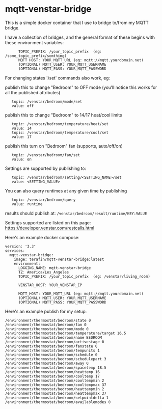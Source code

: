 # mqtt-venstar-bridge

This is a simple docker container that I use to bridge to/from my MQTT bridge.

I have a collection of bridges, and the general format of these begins with these environment variables:
```
      TOPIC_PREFIX: /your_topic_prefix  (eg: /some_topic_prefix/somthing)
      MQTT_HOST: YOUR_MQTT_URL (eg: mqtt://mqtt.yourdomain.net)
      (OPTIONAL) MQTT_USER: YOUR_MQTT_USERNAME
      (OPTIONAL) MQTT_PASS: YOUR_MQTT_PASSWORD
````

For changing states '/set' commands also work, eg:

publish this to change "Bedroom" to OFF mode (you'll notice this works for all the published attributes)
```
   topic: /venstar/bedroom/mode/set
   value: off
```

publish this to change "Bedroom" to 14/17 heat/cool limits
```
   topic: /venstar/bedroom/temperature/heat/set
   value: 14
   topic: /venstar/bedroom/temperature/cool/set
   value: 17
```

publish this turn on "Bedroom" fan (supports, auto/off/on) 
```
   topic: /venstar/bedroom/fan/set
   value: on
```

Settings are supported by publishing to:

```
   topic: /venstar/bedroom/setting/<SETTING_NAME>/set
   value: <SETTING_VALUE>
```

You can also query runtimes at any given time by publishing

```
   topic: /venstar/bedroom/query
   value: runtime
```

results should publish at: `/venstar/bedroom/result/runtime/KEY:VALUE`

Settings supported are listed on this page: <https://developer.venstar.com/restcalls.html>

Here's an example docker compose:

```
version: '3.3'
services:
  mqtt-venstar-bridge:
    image: terafin/mqtt-venstar-bridge:latest
    environment:
      LOGGING_NAME: mqtt-venstar-bridge
      TZ: America/Los_Angeles
      TOPIC_PREFIX: /your_topic_prefix  (eg: /venstar/living_room)

      VENSTAR_HOST: YOUR_VENSTAR_IP

      MQTT_HOST: YOUR_MQTT_URL (eg: mqtt://mqtt.yourdomain.net)
      (OPTIONAL) MQTT_USER: YOUR_MQTT_USERNAME
      (OPTIONAL) MQTT_PASS: YOUR_MQTT_PASSWORD
```

Here's an example publish for my setup: 


```
/environment/thermostat/bedroom/state 0
/environment/thermostat/bedroom/fan 0
/environment/thermostat/bedroom/mode 0
/environment/thermostat/bedroom/temperature/target 16.5
/environment/thermostat/bedroom/name BEDROOM
/environment/thermostat/bedroom/activestage 0
/environment/thermostat/bedroom/fanstate 0
/environment/thermostat/bedroom/tempunits 1
/environment/thermostat/bedroom/schedule 0
/environment/thermostat/bedroom/schedulepart 3
/environment/thermostat/bedroom/away 0
/environment/thermostat/bedroom/spacetemp 18.5
/environment/thermostat/bedroom/heattemp 16
/environment/thermostat/bedroom/cooltemp 17
/environment/thermostat/bedroom/cooltempmin 2
/environment/thermostat/bedroom/cooltempmax 37
/environment/thermostat/bedroom/heattempmin 2
/environment/thermostat/bedroom/heattempmax 37
/environment/thermostat/bedroom/setpointdelta 1
/environment/thermostat/bedroom/availablemodes 0
```
